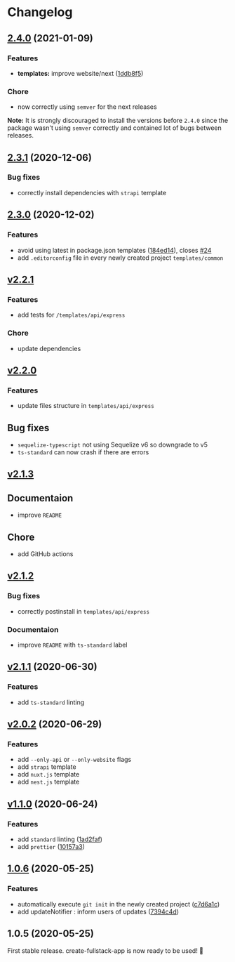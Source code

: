 # Changelog

## [2.4.0](https://github.com/Divlo/create-fullstack-app/compare/v2.3.1...v2.4.0) (2021-01-09)

### Features

- **templates:** improve website/next ([1ddb8f5](https://github.com/Divlo/create-fullstack-app/commit/1ddb8f5fae18182ce33ffcd684bd3df3ebc023c8))

### Chore

- now correctly using `semver` for the next releases

**Note:** It is strongly discouraged to install the versions before `2.4.0` since the package wasn't using `semver` correctly and contained lot of bugs between releases.

## [2.3.1](https://github.com/Divlo/create-fullstack-app/compare/v2.3.1...v2.4.0) (2020-12-06)

### Bug fixes

- correctly install dependencies with `strapi` template

## [2.3.0](https://github.com/Divlo/create-fullstack-app/compare/v2.3.0...v2.2.1) (2020-12-02)

### Features

- avoid using latest in package.json templates ([184ed14](https://github.com/Divlo/create-fullstack-app/commit/184ed140492037acabe1ec021c65d352f5ce4c1b)), closes [#24](https://github.com/Divlo/create-fullstack-app/issues/24)
- add `.editorconfig` file in every newly created project `templates/common`

## [v2.2.1](https://github.com/Divlo/create-fullstack-app/compare/v2.2.1...v2.2.0)

### Features

- add tests for `/templates/api/express`

### Chore

- update dependencies

## [v2.2.0](https://github.com/Divlo/create-fullstack-app/compare/v2.2.0...v2.1.3)

### Features

- update files structure in `templates/api/express`

## Bug fixes

- `sequelize-typescript` not using Sequelize v6 so downgrade to v5
- `ts-standard` can now crash if there are errors

## [v2.1.3](https://github.com/Divlo/create-fullstack-app/compare/v2.1.3...v2.1.2)

## Documentaion

- improve `README`

## Chore

- add GitHub actions

## [v2.1.2](https://github.com/Divlo/create-fullstack-app/compare/v2.1.2...v2.1.1)

### Bug fixes

- correctly postinstall in `templates/api/express`

### Documentaion

- improve `README` with `ts-standard` label

## [v2.1.1](https://github.com/Divlo/create-fullstack-app/compare/v2.1.1...v2.0.2) (2020-06-30)

### Features

- add `ts-standard` linting

## [v2.0.2](https://github.com/Divlo/create-fullstack-app/compare/v.2.0.2...v1.1.0) (2020-06-29)

### Features

- add `--only-api` or `--only-website` flags
- add `strapi` template
- add `nuxt.js` template
- add `nest.js` template

## [v1.1.0](https://github.com/Divlo/create-fullstack-app/compare/v1.0.6...v1.1.0) (2020-06-24)

### Features

- add `standard` linting ([1ad2faf](https://github.com/Divlo/create-fullstack-app/commit/1ad2faf41812f956f9bfed21870d2827223bae07))
- add `prettier` ([10157a3](https://github.com/Divlo/create-fullstack-app/commit/10157a3d1af66afe3235614fef9269b3750adf80))

## [1.0.6](https://github.com/Divlo/create-fullstack-app/compare/v1.0.5...v1.0.6) (2020-05-25)

### Features

- automatically execute `git init` in the newly created project ([c7d6a1c](https://github.com/Divlo/create-fullstack-app/commit/c7d6a1c3cb4ffa239d8bd997d80f993d576fd997))
- add updateNotifier : inform users of updates ([7394c4d](https://github.com/Divlo/create-fullstack-app/commit/7394c4def0f397a14d8943efc7f848f3c983ba42))

## 1.0.5 (2020-05-25)

First stable release.
create-fullstack-app is now ready to be used! 🚀
